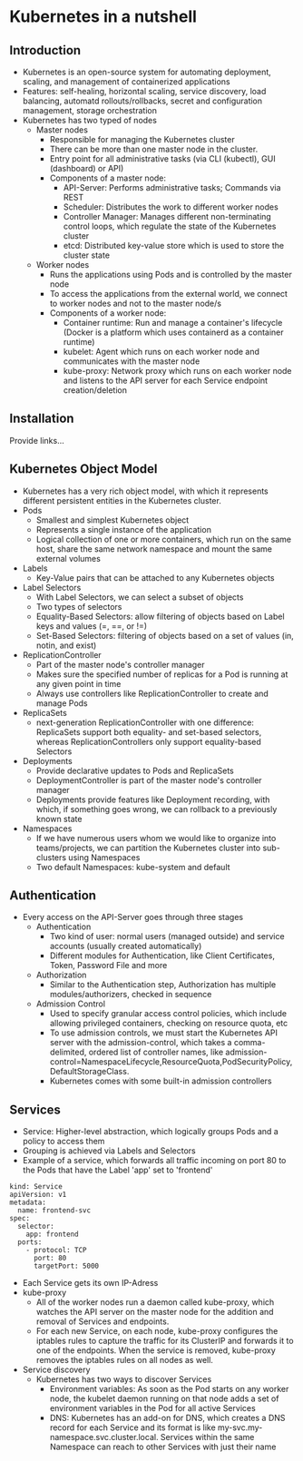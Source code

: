 # Kubernetes in a nutshell

## Introduction
- Kubernetes is an open-source system for automating deployment, scaling, and management of containerized applications
- Features: self-healing, horizontal scaling, service discovery, load balancing, automatd rollouts/rollbacks, secret and configuration management, storage orchestration
- Kubernetes has two typed of nodes
  - Master nodes
    - Responsible for managing the Kubernetes cluster
    - There can be more than one master node in the cluster.
    - Entry point for all administrative tasks (via CLI (kubectl), GUI (dashboard) or API)
    - Components of a master node:
      - API-Server: Performs administrative tasks; Commands via REST
      - Scheduler: Distributes the work to different worker nodes
      - Controller Manager: Manages different non-terminating control loops, which regulate the state of the Kubernetes cluster
      - etcd: Distributed key-value store which is used to store the cluster state
  - Worker nodes
    - Runs the applications using Pods and is controlled by the master node
    - To access the applications from the external world, we connect to worker nodes and not to the master node/s
    - Components of a worker node:
      - Container runtime: Run and manage a container's lifecycle (Docker is a platform which uses containerd as a container runtime)
      - kubelet: Agent which runs on each worker node and communicates with the master node
      - kube-proxy: Network proxy which runs on each worker node and listens to the API server for each Service endpoint creation/deletion


## Installation
Provide links...

## Kubernetes Object Model
- Kubernetes has a very rich object model, with which it represents different persistent entities in the Kubernetes cluster.
- Pods
  - Smallest and simplest Kubernetes object
  - Represents a single instance of the application
  - Logical collection of one or more containers, which run on the same host, share the same network namespace and mount the same external volumes
- Labels
  - Key-Value pairs that can be attached to any Kubernetes objects
- Label Selectors
  - With Label Selectors, we can select a subset of objects
  - Two types of selectors
   - Equality-Based Selectors: allow filtering of objects based on Label keys and values (=, ==, or !=)
   - Set-Based Selectors: filtering of objects based on a set of values (in, notin, and exist)
- ReplicationController
  - Part of the master node's controller manager
  - Makes sure the specified number of replicas for a Pod is running at any given point in time
  - Always use controllers like ReplicationController to create and manage Pods
- ReplicaSets
  - next-generation ReplicationController with one difference: ReplicaSets support both equality- and set-based selectors, whereas ReplicationControllers only support equality-based Selectors
- Deployments
  - Provide declarative updates to Pods and ReplicaSets
  - DeploymentController is part of the master node's controller manager
  - Deployments provide features like Deployment recording, with which, if something goes wrong, we can rollback to a previously known state
- Namespaces
  - If we have numerous users whom we would like to organize into teams/projects, we can partition the Kubernetes cluster into sub-clusters using Namespaces
  - Two default Namespaces: kube-system and default

## Authentication
- Every access on the API-Server goes through three stages
  - Authentication
    - Two kind of user: normal users (managed outside) and service accounts (usually created automatically)
    - Different modules for Authentication, like Client Certificates, Token, Password File and more
  - Authorization
    - Similar to the Authentication step, Authorization has multiple modules/authorizers, checked in sequence
  - Admission Control
    - Used to specify granular access control policies, which include allowing privileged containers, checking on resource quota, etc
    - To use admission controls, we must start the Kubernetes API server with the admission-control, which takes a comma-delimited, ordered list of controller names, like admission-control=NamespaceLifecycle,ResourceQuota,PodSecurityPolicy,DefaultStorageClass.
    - Kubernetes comes with some built-in admission controllers

## Services
- Service: Higher-level abstraction, which logically groups Pods and a policy to access them
- Grouping is achieved via Labels and Selectors
- Example of a service, which forwards all traffic incoming on port 80 to the Pods that have the Label 'app' set to 'frontend'
```
kind: Service
apiVersion: v1
metadata:
  name: frontend-svc
spec:
  selector:
    app: frontend
  ports:
    - protocol: TCP
      port: 80
      targetPort: 5000
```
- Each Service gets its own IP-Adress
- kube-proxy
  - All of the worker nodes run a daemon called kube-proxy, which watches the API server on the master node for the addition and removal of Services and endpoints.
  - For each new Service, on each node, kube-proxy configures the iptables rules to capture the traffic for its ClusterIP and forwards it to one of the endpoints. When the service is removed, kube-proxy removes the iptables rules on all nodes as well.
- Service discovery
  - Kubernetes has two ways to discover Services
    - Environment variables: As soon as the Pod starts on any worker node, the kubelet daemon running on that node adds a set of environment variables in the Pod for all active Services
    - DNS: Kubernetes has an add-on for DNS, which creates a DNS record for each Service and its format is like my-svc.my-namespace.svc.cluster.local. Services within the same Namespace can reach to other Services with just their name
